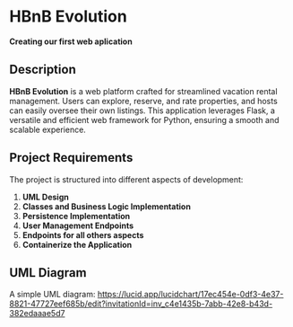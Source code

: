 # HBnB Evolution

**Creating our first web aplication**

## Description

**HBnB Evolution** is a web platform crafted for streamlined vacation rental management. Users can explore, reserve, and rate properties, and hosts can easily oversee their own listings. This application leverages Flask, a versatile and efficient web framework for Python, ensuring a smooth and scalable experience.

## Project Requirements

The project is structured into different aspects of development:

1. **UML Design**
2. **Classes and Business Logic Implementation**
3. **Persistence Implementation**
4. **User Management Endpoints**
5. **Endpoints for all others aspects**
6. **Containerize the Application**

## UML Diagram

A simple UML diagram: https://lucid.app/lucidchart/17ec454e-0df3-4e37-8821-47727eef685b/edit?invitationId=inv_c4e1435b-7abb-42e8-b43d-382edaaae5d7
